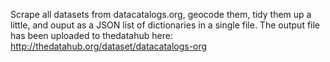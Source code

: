 Scrape all datasets from datacatalogs.org, geocode them, tidy them up a little,
and ouput as a JSON list of dictionaries in a single file. The output file has
been uploaded to thedatahub here:
<http://thedatahub.org/dataset/datacatalogs-org>
